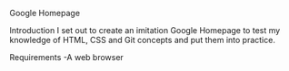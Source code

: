 Google Homepage

Introduction
    I set out to create an imitation Google Homepage to test my knowledge of HTML, CSS and Git concepts and put them into practice.

Requirements
    -A web browser

